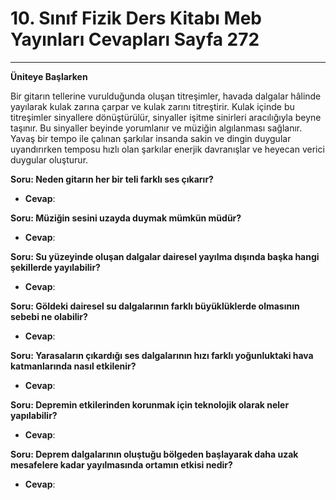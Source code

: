 # 10. Sınıf Fizik Ders Kitabı Meb Yayınları Cevapları Sayfa 272

---

**Üniteye Başlarken**

Bir gitarın tellerine vurulduğunda oluşan titreşimler, havada dalgalar hâlinde yayılarak kulak zarına çarpar ve kulak zarını titreştirir. Kulak içinde bu titreşimler sinyallere dönüştürülür, sinyaller işitme sinirleri aracılığıyla beyne taşınır. Bu sinyaller beyinde yorumlanır ve müziğin algılanması sağlanır. Yavaş bir tempo ile çalınan şarkılar insanda sakin ve dingin duygular uyandırırken temposu hızlı olan şarkılar enerjik davranışlar ve heyecan verici duygular oluşturur.

**Soru: Neden gitarın her bir teli farklı ses çıkarır?**

-   **Cevap**:

**Soru: Müziğin sesini uzayda duymak mümkün müdür?**

-   **Cevap**:

**Soru: Su yüzeyinde oluşan dalgalar dairesel yayılma dışında başka hangi şekillerde yayılabilir?**

-   **Cevap**:

**Soru: Göldeki dairesel su dalgalarının farklı büyüklüklerde olmasının sebebi ne olabilir?**

-   **Cevap**:

**Soru: Yarasaların çıkardığı ses dalgalarının hızı farklı yoğunluktaki hava katmanlarında nasıl etkilenir?**

-   **Cevap**:

**Soru: Depremin etkilerinden korunmak için teknolojik olarak neler yapılabilir?**

-   **Cevap**:

**Soru: Deprem dalgalarının oluştuğu bölgeden başlayarak daha uzak mesafelere kadar yayılmasında ortamın etkisi nedir?**

-   **Cevap**: